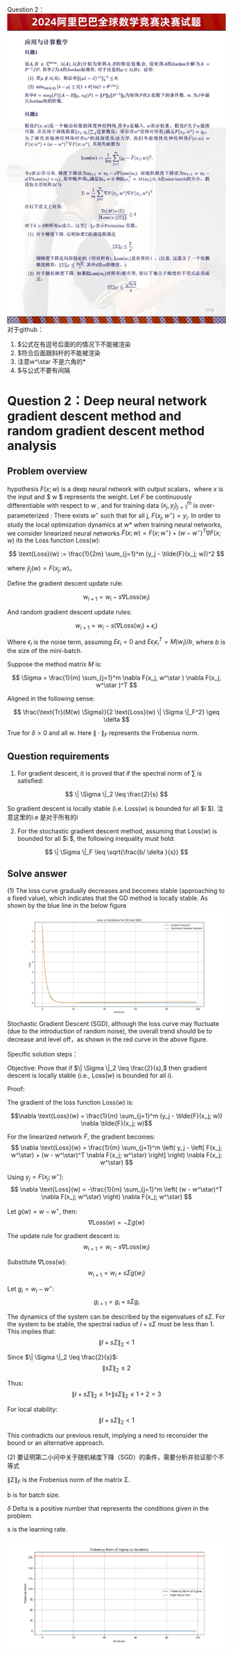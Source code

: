 
Question 2：
![](picture/Prove_gradientDescent_locallyStable.jpg)
对于github：
1. $公式在有逗号后面的的情况下不能被渲染
2. $符合后面跟斜杆的不能被渲染
3. 注意w^\star 不是六角的*
4. $与公式不要有间隔
# Question 2：Deep neural network gradient descent method and random gradient descent method analysis

## Problem overview

hypothesis $F(x; w)$ is a deep neural network with output scalars，where $x$ is the input and $ w $ represents the weight. Let $F$ be continuously differentiable with respect to $w$ , and for training data $(x_j, y_j)_{j=1}^m$ is over-parameterized : There exists $w^\star$ such that for all j, $F(x_j, w^\star) = y_i$. In order to study the local optimization dynamics at w* when training neural networks, we consider linearized neural networks $\tilde{F}(x; w) = F(x; w^\star ) + (w - w^\star ) ^ T \nabla F(x; w)$
its the Loss function $\text{Loss}(w)$:

$$
\text{Loss}(w) := \frac{1}{2m} \sum_{j=1}^m (y_j - \tilde{F}(x_j; w))^2
$$

where $\hat{y}_j(w) = F(x_j; w)$。

Define the gradient descent update rule:

$$
w_{i+1} = w_i - s \nabla \text{Loss}(w_i)
$$

And random gradient descent update rules:

$$
w_{i+1} = w_i - s (\nabla \text{Loss}(w_i) + \epsilon_i)
$$

Where $\epsilon_i$ is the noise term, assuming 
$E\epsilon_i = 0$
and $E\epsilon_i \epsilon_i^T = M(w_i)/b$, where 
$b$ is the size of the mini-batch.

Suppose the method matrix $M$ is:

$$
\Sigma = \frac{1}{m} \sum_{j=1}^m \nabla F(x_j, w^\star ) \nabla F(x_j,  w^\star )^T
$$

Aligned in the following sense:

$$
\frac{\text{Tr}(M(w) \Sigma)}{2 \text{Loss}(w) \| \Sigma \|_F^2} \geq \delta
$$

True for $\delta > 0$ and all $w$. Here $\| \cdot \|_F$ represents the Frobenius norm.

## Question requirements

1. For gradient descent, it is proved that if the spectral norm of ∑ is satisfied:

$$
\| \Sigma \|_2 \leq \frac{2}{s}
$$

So gradient descent is locally stable (i.e. $\text{Loss}(w)$ is bounded for all $i $). 注意这里的i.e 是对于所有的i

2. For the stochastic gradient descent method, assuming that $\text{Loss}(w)$ is bounded for all $i $, the following inequality must hold:

$$
\| \Sigma \|_F \leq \sqrt{\frac{b/ \delta }{s}}
$$

## Solve answer

(1) The loss curve gradually decreases and becomes stable (approaching to a fixed value), which indicates that the GD method is locally stable.
As shown by the blue line in the below figure
![](picture/gradient_loss.png)
Stochastic Gradient Descent (SGD), although the loss curve may fluctuate (due to the introduction of random noise), the overall trend should be to decrease and level off，as shown in the red curve in the above figure.

Specific solution steps：

Objective: Prove that if 
$\| \Sigma \|_2 \leq \frac{2}{s},$
then gradient descent is locally stable (i.e., 
$\text{Loss}(w)$ is bounded for all $i$).

Proof:

The gradient of the loss function $\text{Loss}(w)$ is:

$$\nabla \text{Loss}(w) = \frac{1}{m} \sum_{j=1}^m (y_j - \tilde{F}(x_j; w)) \nabla \tilde{F}(x_j; w)$$

For the linearized network $\tilde{F}$, the gradient becomes:
$$
\nabla \text{Loss}(w) = \frac{1}{m} \sum_{j=1}^m \left( y_j - \left[ F(x_j; w^\star) + (w - w^\star)^T \nabla F(x_j; w^\star) \right] \right) \nabla F(x_j; w^\star)
$$

Using $y_j = F(x_j; w^\star)$:
$$
\nabla \text{Loss}(w) = -\frac{1}{m} \sum_{j=1}^m \left( (w - w^\star)^T \nabla F(x_j; w^\star) \right) \nabla F(x_j; w^\star)
$$

Let $g(w) = w - w^\star$, then:
$$
\nabla \text{Loss}(w) = -\Sigma g(w)
$$

The update rule for gradient descent is:
$$
w_{i+1} = w_i - s \nabla \text{Loss}(w_i)
$$

Substitute $\nabla \text{Loss}(w)$:
$$
w_{i+1} = w_i + s \Sigma g(w_i)
$$

Let $g_i = w_i - w^\star$:
$$
g_{i+1} = g_i + s \Sigma g_i
$$

The dynamics of the system can be described by the eigenvalues of $s\Sigma$. For the system to be stable, the spectral radius of $I + s\Sigma$ must be less than 1. This implies that:
$$
\| I + s\Sigma \|_2 < 1
$$

Since $\| \Sigma \|_2 \leq \frac{2}{s}$:
$$
\| s\Sigma \|_2 \leq 2
$$

Thus:
$$
\| I + s\Sigma \|_2 \leq 1 + \| s\Sigma \|_2 \leq 1 + 2 = 3
$$

For local stability:
$$
\| I + s\Sigma \|_2 < 1
$$

This contradicts our previous result, implying a need to reconsider the bound or an alternative approach.



(2) 要证明第二小问中关于随机梯度下降（SGD）的条件，需要分析并验证那个不等式

$\| \Sigma \|_F$ is the Frobenius norm of the matrix Σ.

b is for batch size.

$\delta$ Delta  is a positive number that represents the conditions given in the problem.

s is the learning rate.

![](picture/inequalitHolds_sigmaFrobenius.png)
